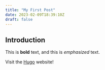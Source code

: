 ```yaml
---
title: "My First Post"
date: 2023-02-09T18:39:10Z
draft: false
---
```


## Introduction

This is **bold** text, and this is *emphasized* text.

Visit the [Hugo](https://gohugo.io) website!

